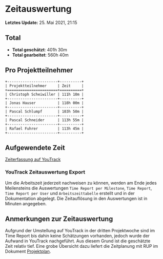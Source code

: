 # Zeitauswertung

**Letztes Update:** 25. Mai 2021, 21:15
## Total

* **Total geschätzt**: 401h 30m
* **Total gearbeitet**: 560h 40m

## Pro Projektteilnehmer

```eval_rst
+-----------------------+----------+
| Projektteilnehmer     | Zeit     |
+=======================+==========+
| Christoph Scheiwiller | 111h 10m |
+-----------------------+----------+
| Jonas Hauser          | 118h 00m |
+-----------------------+----------+
| Pascal Schlumpf       | 103h 50m |
+-----------------------+----------+
| Pascal Schneider      | 113h 55m |
+-----------------------+----------+
| Rafael Fuhrer         | 113h 45m |
+-----------------------+----------+
```

## Aufgewendete Zeit

[Zeiterfassung auf YouTrack](https://capwatch.myjetbrains.com/youtrack/reports/time/133-5)

### YouTrack Zeitauswertung Export

Um die Arbeitszeit jederzeit nachweisen zu können, werden am Ende jedes Meilensteins die Auswertungen `Time Report per Milestone`, `Time Report`, `Time Report per User` und `Arbeitszeittabelle` erstellt und in der Dokumentation abgelegt. Die Zeitauflösung in den Auswertungen ist in Minuten angegeben.

## Anmerkungen zur Zeitauswertung
Aufgrund der Umstellung auf YouTrack in der dritten Projektwoche sind im Time Report bis dahin keine Schätzungen vorhanden, jedoch wurde der Aufwand in YouTrack nachgeführt. Aus diesem Grund ist die geschätzte Zeit relativ tief. Eine grobe Übersicht dazu liefert die Zeitplanung mit RUP im Dokument [Projektplan](../projektplan/projektplan.md).